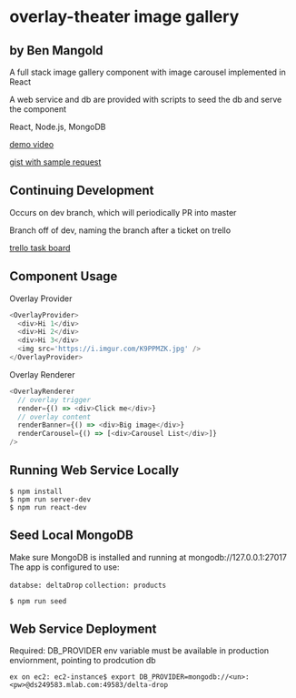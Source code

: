 # overlay-theater image gallery

## by Ben Mangold

A full stack image gallery component with image carousel implemented in React

A web service and db are provided with scripts to seed the db and serve the component

React, Node.js, MongoDB

[demo video](https://www.dropbox.com/s/cafa5zd62a5vj3p/carousel-overlay-demo.mov?dl=0)

[gist with sample request](https://gist.github.com/benmangold/e686d23d396359a2a1314d489b799cbd)

## Continuing Development

Occurs on dev branch, which will periodically PR into master

Branch off of dev, naming the branch after a ticket on trello

[trello task board](https://trello.com/b/klbDbr5E/dd-gallery)

## Component Usage

Overlay Provider

```javascript
<OverlayProvider>
  <div>Hi 1</div>
  <div>Hi 2</div>
  <div>Hi 3</div>
  <img src='https://i.imgur.com/K9PPMZK.jpg' />
</OverlayProvider>
```

Overlay Renderer

```javascript
<OverlayRenderer
  // overlay trigger
  render={() => <div>Click me</div>}
  // overlay content
  renderBanner={() => <div>Big image</div>}
  renderCarousel={() => [<div>Carousel List</div>]}
/>
```

## Running Web Service Locally

```
$ npm install
$ npm run server-dev
$ npm run react-dev
```

## Seed Local MongoDB

Make sure MongoDB is installed and running at mongodb://127.0.0.1:27017
The app is configured to use:

`databse: deltaDrop`
`collection: products`

```
$ npm run seed
```

## Web Service Deployment

Required: DB_PROVIDER env variable must be available in production enviornment, pointing to prodcution db

```
ex on ec2: ec2-instance$ export DB_PROVIDER=mongodb://<un>:<pw>@ds249583.mlab.com:49583/delta-drop
```
